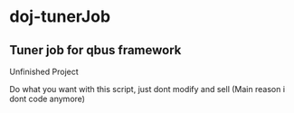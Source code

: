 # doj-tunerJob

## Tuner job for qbus framework

Unfinished Project

Do what you want with this script, just dont modify and sell (Main reason i dont code anymore)


<!-- ### Coming Soon
Building off of doj-vehicles, This tuner job will allow players to have an illegal tuner job other than the civilan mechanic

# About
- Civilans: Cosmetic vehicle upgrades only
- Tuners: All illegal mods/performance upgrades will be done by a tuner
- Mechanics: Normal mechanic job (havent used, need to see what it has to offer)*might edit one*

# Features
???


# Required
**[textUi](https://github.com/dojwun/textUi)**

**[qb-menu](https://github.com/qbcore-framework/qb-menu)**

**[qb-target](https://github.com/BerkieBb/berkie-target)**

**[qb-customs EDIT](https://github.com/dojwun)**
 -->

